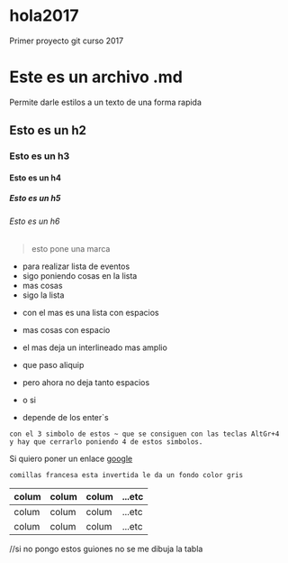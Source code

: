# hola2017
Primer proyecto git curso 2017

# Este es un archivo .md
Permite darle estilos a un texto de una forma rapida

## Esto es un h2

### Esto es un h3

#### Esto es un h4

##### Esto es un h5

###### Esto es un h6

> esto pone una marca

- para realizar lista de eventos
- sigo poniendo cosas en la lista
- mas cosas
- sigo la lista

+ con el mas es una lista con espacios
+ mas cosas con espacio
+ el mas deja un interlineado mas amplio
+ que paso aliquip
+ pero ahora no deja tanto espacios

+ o si
+ depende de los enter`s

~~~
con el 3 simbolo de estos ~ que se consiguen con las teclas AltGr+4
y hay que cerrarlo poniendo 4 de estos simbolos.
~~~~
Si quiero poner un enlace [google](http://www.google.es)

`comillas francesa esta invertida le da un fondo color gris`

|colum|colum|colum|...etc|
|-----|-----|-----|------|
|colum|colum|colum|...etc|
|colum|colum|colum|...etc|

 //si no pongo estos guiones no se me dibuja la tabla
